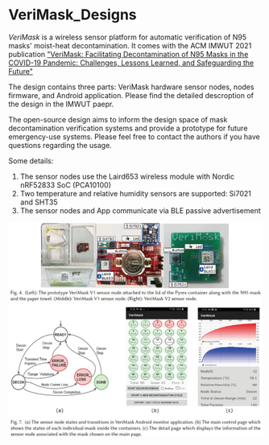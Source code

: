 
# VeriMask_Designs
 
*VeriMask* is a wireless sensor platform for automatic verification of N95 masks' moist-heat decontamination. It comes with the ACM IMWUT 2021 publication ["VeriMask: Facilitating Decontamination of N95 Masks in the COVID-19 Pandemic: Challenges, Lessons Learned, and Safeguarding the Future"](https://dl.acm.org/doi/abs/10.1145/3478105?af=R)

The design contains three parts: VeriMask hardware sensor nodes, nodes firmware, and Android application. Please find the detailed descroption of the design in the IMWUT paepr. 

The open-source design aims to inform the design space of mask decontamination verification systems and provide a prototype for future emergency-use systems. Please feel free to contact the authors if you have questions regarding the usage. 

Some details: 
1) The sensor nodes use the Laird653 wireless module with Nordic nRF52833 SoC (PCA10100)
2) Two temperature and relative humidity sensors are supported: Si7021 and SHT35
3) The sensor nodes and App communicate via BLE passive advertisement 

![Alt text](imgs/1.jpg?raw=true "Title")
![Alt text](imgs/2.jpg?raw=true "Title")

